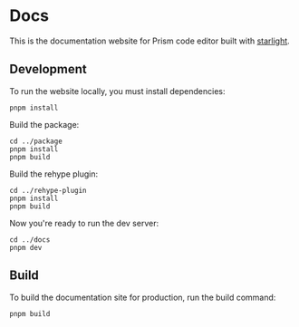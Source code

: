 # Docs

This is the documentation website for Prism code editor built with [starlight](https://starlight.astro.build).

## Development

To run the website locally, you must install dependencies:

	pnpm install

Build the package:

	cd ../package
	pnpm install
	pnpm build

Build the rehype plugin:

	cd ../rehype-plugin
	pnpm install
	pnpm build

Now you're ready to run the dev server:

	cd ../docs
	pnpm dev

## Build

To build the documentation site for production, run the build command:

	pnpm build
